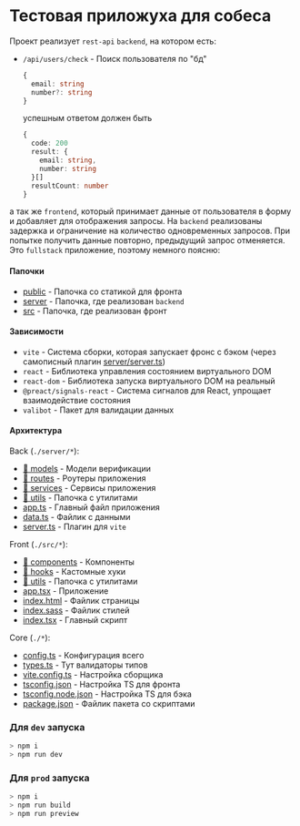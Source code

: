 # Тестовая приложуха для собеса

Проект реализует `rest-api` `backend`, на котором есть:
- `/api/users/check` - Поиск пользователя по "бд"
  ```ts
  {
    email: string
    number?: string
  }
  ```
  успешным ответом должен быть
  ```ts
  {
    code: 200
    result: {
      email: string,
      number: string
    }[]
    resultCount: number
  }
  ```

а так же `frontend`, который принимает данные от пользователя в форму и добавляет для отображения запросы. На `backend` реализованы задержка и ограничение на количество одновременных запросов. При попытке получить данные повторно, предыдущий запрос отменяется. Это `fullstack` приложение, поэтому немного поясню:

#### Папочки
- [public](public) - Папочка со статикой для фронта
- [server](server) - Папочка, где реализован `backend`
- [src](src) - Папочка, где реализован фронт

#### Зависимости
- `vite` - Система сборки, которая запускает фронс с бэком (через самописный плагин [server/server.ts](server/server.ts))
- `react` - Библиотека управления состоянием виртуального DOM
- `react-dom` - Библиотека запуска виртуального DOM на реальный
- `@preact/signals-react` - Система сигналов для React, упрощает взаимодействие состояния
- `valibot` - Пакет для валидации данных

#### Архитектура
Back (`./server/*`):
- [📁 models](server/models) - Модели верификации
- [📁 routes](server/routes) - Роутеры приложения
- [📁 services](server/services) - Сервисы приложения
- [📁 utils](server/utils) - Папочка с утилитами
- [app.ts](server/app.ts) - Главный файл приложения
- [data.ts](server/data.ts) - Файлик с данными
- [server.ts](server/server.ts) - Плагин для `vite`

Front (`./src/*`):
- [📁 components](src/components) - Компоненты
- [📁 hooks](src/hooks) - Кастомные хуки
- [📁 utils](src/utils) - Папочка с утилитами
- [app.tsx](src/app.tsx) - Приложение
- [index.html](src/index.html) - Файлик страницы
- [index.sass](src/index.sass) - Файлик стилей
- [index.tsx](src/index.tsx) - Главный скрипт

Core (`./*`):
- [config.ts](config.ts) - Конфигурация всего
- [types.ts](types.ts) - Тут валидаторы типов
- [vite.config.ts](vite.config.ts) - Настройка сборщика
- [tsconfig.json](tsconfig.json) - Настройка TS для фронта
- [tsconfig.node.json](tsconfig.node.json) - Настройка TS для бэка
- [package.json](package.json) - Файлик пакета со скриптами


### Для `dev` запуска
```bash
> npm i
> npm run dev
```

### Для `prod` запуска
```bash
> npm i
> npm run build
> npm run preview
```